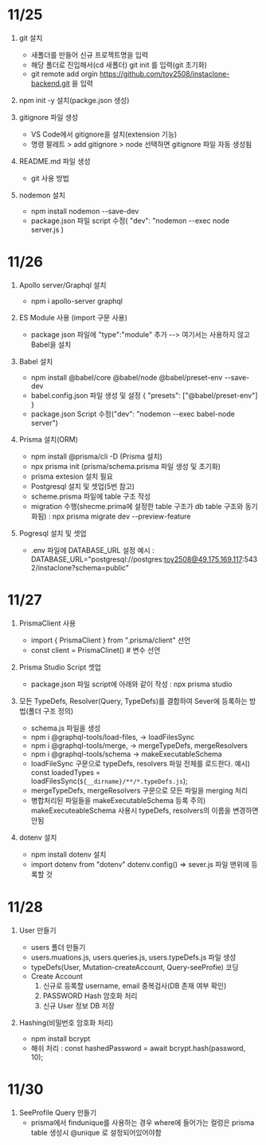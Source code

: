 # 11/25

1. git 설치

   - 새폴더를 만들어 신규 프로젝트명을 입력
   - 해당 폴더로 진입해서(cd 새폴더) git init 를 입력(git 초기화)
   - git remote add orgin https://github.com/toy2508/instaclone-backend.git 을 입력

2. npm init -y 설치(packge.json 생성)

3. gitignore 파일 생성

   - VS Code에서 gitignore을 설치(extension 기능)
   - 명령 팔레트 > add gitignore > node 선택하면 gitignore 파일 자동 생성됨

4. README.md 파일 생성

   - git 사용 방법

5. nodemon 설치
   - npm install nodemon --save-dev
   - package.json 파일 script 수정( "dev": "nodemon --exec node server.js )

# 11/26

1. Apollo server/Graphql 설치

   - npm i apollo-server graphql

2. ES Module 사용 (import 구문 사용)

   - package json 파일에 "type":"module" 추가 --> 여기서는 사용하지 않고 Babel을 설치

3. Babel 설치

   - npm install @babel/core @babel/node @babel/preset-env --save-dev
   - babel.config.json 파일 생성 및 설정
     {
     "presets": ["@babel/preset-env"]
     }
   - package.json Script 수정("dev": "nodemon --exec babel-node server")

4. Prisma 설치(ORM)

   - npm install @prisma/cli -D (Prisma 설치)
   - npx prisma init (prisma/schema.prisma 파일 생성 및 초기화)
   - prisma extesion 설치 필요
   - Postgresql 설치 및 셋업(5번 참고)
   - scheme.prisma 파일에 table 구조 작성
   - migration 수행(shecme.prima에 설정한 table 구조가 db table 구조와 동기화됨) : npx prisma migrate dev --preview-feature

5. Pogresql 설치 및 셋업
   - .env 파일에 DATABASE_URL 설정
     예시 : DATABASE_URL="postgresql://postgres:toy2508@49.175.169.117:5432/instaclone?schema=public"

# 11/27

1. PrismaClient 사용

   - import { PrismaClient } from ".prisma/client" 선언
   - const client = PrismaClinet() # 변수 선언

2. Prisma Studio Script 셋업

   - package.json 파일 script에 아래와 같이 작성
     : npx prisma studio

3. 모든 TypeDefs, Resolver(Query, TypeDefs)를 결합하여 Sever에 등록하는 방법(폴더 구조 정의)

   - schema.js 파일을 생성
   - npm i @graphql-tools/load-files, -> loadFilesSync
   - npm i @graphql-tools/merge, -> mergeTypeDefs, mergeResolvers
   - npm i @graphql-tools/schema -> makeExecutableSchema
   - loadFileSync 구문으로 typeDefs, resolvers 파일 전체를 로드한다.
     예시) const loadedTypes = loadFilesSync(`${__dirname}/**/*.typeDefs.js`);
   - mergeTypeDefs, mergeResolvers 구문으로 모든 파일을 merging 처리
   - 병합처리된 파일들을 makeExecutableSchema 등록
     주의) makeExecuteableSchema 사용시 typeDefs, resolvers의 이름을 변경하면 안됨

4. dotenv 설치
   - npm install dotenv 설치
   - import dotenv from "dotenv"
     dotenv.config() => sever.js 파일 맨위에 등록할 것

# 11/28

1. User 만들기

   - users 폴더 만들기
   - users.muations.js, users.queries.js, users.typeDefs.js 파일 생성
   - typeDefs(User, Mutation-createAccount, Query-seeProfie) 코딩
   - Create Account
     1. 신규로 등록할 username, email 중복검사(DB 존재 여부 확인)
     2. PASSWORD Hash 암호화 처리
     3. 신규 User 정보 DB 저장

2. Hashing(비밀번호 암호화 처리)
   - npm install bcrypt
   - 해쉬 처리
     : const hashedPassword = await bcrypt.hash(password, 10);

# 11/30

1.  SeeProfile Query 만들기
    - prisma에서 findunique를 사용하는 경우 where에 들어가는 컬렁은
      prisma table 생성시 @unique 로 설정되어있어야함
